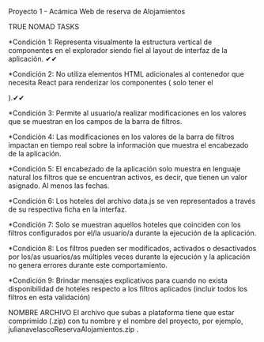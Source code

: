 Proyecto 1 - Acámica
Web de reserva de Alojamientos

TRUE NOMAD
TASKS

*Condición 1: Representa visualmente la estructura vertical de componentes en el explorador siendo fiel al layout de interfaz de la aplicación. ✔✔

*Condición 2: No utiliza elementos HTML adicionales al contenedor que necesita React para renderizar los componentes ( solo tener el <div id="app"></div> ).✔✔

*Condición 3: Permite al usuario/a realizar modificaciones en los valores que se muestran en los campos de la barra de filtros.

*Condición 4: Las modificaciones en los valores de la barra de filtros impactan en tiempo real sobre la información que muestra el encabezado de la aplicación.

*Condición 5: El encabezado de la aplicación solo muestra en lenguaje natural los filtros que se encuentran activos, es decir, que tienen un valor asignado. Al menos las fechas.

*Condición 6: Los hoteles del archivo data.js se ven representados a través de su respectiva ficha en la interfaz.

*Condición 7: Solo se muestran aquellos hoteles que coinciden con los filtros configurados por el/la usuario/a durante la ejecución de la aplicación.

*Condición 8: Los filtros pueden ser modificados, activados o desactivados por los/as usuarios/as múltiples veces durante la ejecución y la aplicación no genera errores durante este comportamiento.

*Condición 9: Brindar mensajes explicativos para cuando no exista disponibilidad de hoteles respecto a los filtros aplicados (incluir todos los filtros en esta validación)

NOMBRE ARCHIVO
El archivo que subas a plataforma tiene que estar comprimido (.zip) con tu nombre y el nombre del proyecto, por ejemplo, julianavelascoReservaAlojamientos.zip .
